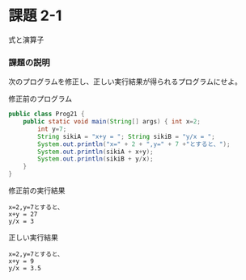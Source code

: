 # 課題 2-1
式と演算子

### 課題の説明
次のプログラムを修正し、正しい実行結果が得られるプログラムにせよ。

修正前のプログラム
``` java
public class Prog21 {
    public static void main(String[] args) { int x=2;
        int y=7;
        String sikiA = "x+y = "; String sikiB = "y/x = ";
        System.out.println("x=" + 2 + ",y=" + 7 +"とすると、");
        System.out.println(sikiA + x+y);
        System.out.println(sikiB + y/x);
    }
}
```

修正前の実行結果
```
x=2,y=7とすると、
x+y = 27
y/x = 3
```

正しい実行結果
```
x=2,y=7とすると、
x+y = 9
y/x = 3.5
```